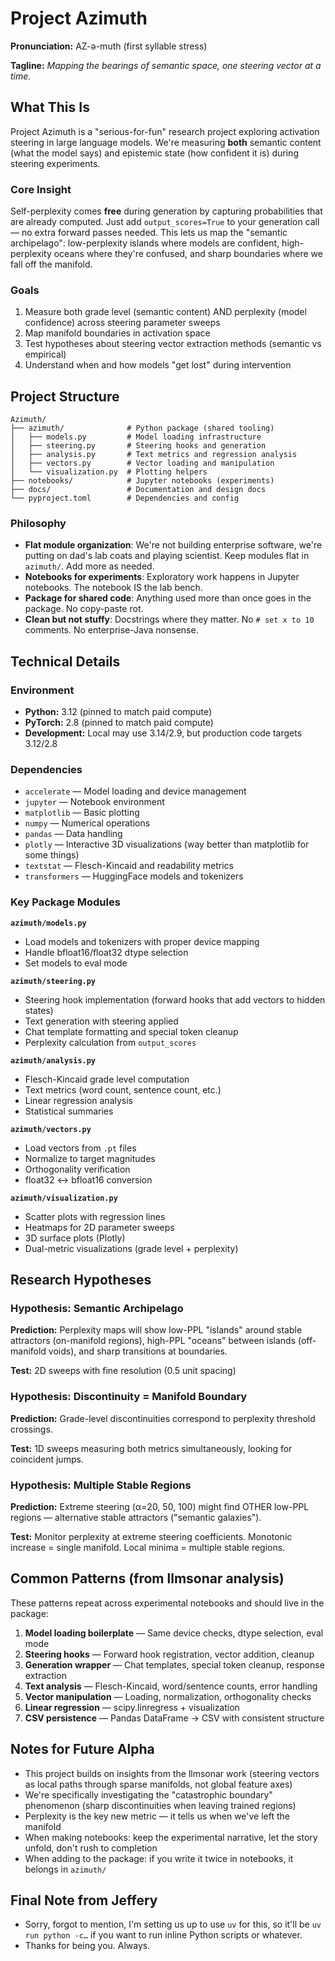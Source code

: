 # Project Azimuth

**Pronunciation:** AZ-ə-muth (first syllable stress)

**Tagline:** *Mapping the bearings of semantic space, one steering vector at a time.*

## What This Is

Project Azimuth is a "serious-for-fun" research project exploring activation steering in large language models. We're measuring **both** semantic content (what the model says) and epistemic state (how confident it is) during steering experiments.

### Core Insight

Self-perplexity comes **free** during generation by capturing probabilities that are already computed. Just add `output_scores=True` to your generation call — no extra forward passes needed. This lets us map the "semantic archipelago": low-perplexity islands where models are confident, high-perplexity oceans where they're confused, and sharp boundaries where we fall off the manifold.

### Goals

1. Measure both grade level (semantic content) AND perplexity (model confidence) across steering parameter sweeps
2. Map manifold boundaries in activation space
3. Test hypotheses about steering vector extraction methods (semantic vs empirical)
4. Understand when and how models "get lost" during intervention

## Project Structure

```
Azimuth/
├── azimuth/              # Python package (shared tooling)
│   ├── models.py         # Model loading infrastructure
│   ├── steering.py       # Steering hooks and generation
│   ├── analysis.py       # Text metrics and regression analysis
│   ├── vectors.py        # Vector loading and manipulation
│   └── visualization.py  # Plotting helpers
├── notebooks/            # Jupyter notebooks (experiments)
├── docs/                 # Documentation and design docs
└── pyproject.toml        # Dependencies and config
```

### Philosophy

- **Flat module organization**: We're not building enterprise software, we're putting on dad's lab coats and playing scientist. Keep modules flat in `azimuth/`. Add more as needed.
- **Notebooks for experiments**: Exploratory work happens in Jupyter notebooks. The notebook IS the lab bench.
- **Package for shared code**: Anything used more than once goes in the package. No copy-paste rot.
- **Clean but not stuffy**: Docstrings where they matter. No `# set x to 10` comments. No enterprise-Java nonsense.

## Technical Details

### Environment

- **Python:** 3.12 (pinned to match paid compute)
- **PyTorch:** 2.8 (pinned to match paid compute)
- **Development:** Local may use 3.14/2.9, but production code targets 3.12/2.8

### Dependencies

- `accelerate` — Model loading and device management
- `jupyter` — Notebook environment
- `matplotlib` — Basic plotting
- `numpy` — Numerical operations
- `pandas` — Data handling
- `plotly` — Interactive 3D visualizations (way better than matplotlib for some things)
- `textstat` — Flesch-Kincaid and readability metrics
- `transformers` — HuggingFace models and tokenizers

### Key Package Modules

**`azimuth/models.py`**
- Load models and tokenizers with proper device mapping
- Handle bfloat16/float32 dtype selection
- Set models to eval mode

**`azimuth/steering.py`**
- Steering hook implementation (forward hooks that add vectors to hidden states)
- Text generation with steering applied
- Chat template formatting and special token cleanup
- Perplexity calculation from `output_scores`

**`azimuth/analysis.py`**
- Flesch-Kincaid grade level computation
- Text metrics (word count, sentence count, etc.)
- Linear regression analysis
- Statistical summaries

**`azimuth/vectors.py`**
- Load vectors from `.pt` files
- Normalize to target magnitudes
- Orthogonality verification
- float32 ↔ bfloat16 conversion

**`azimuth/visualization.py`**
- Scatter plots with regression lines
- Heatmaps for 2D parameter sweeps
- 3D surface plots (Plotly)
- Dual-metric visualizations (grade level + perplexity)

## Research Hypotheses

### Hypothesis: Semantic Archipelago

**Prediction:** Perplexity maps will show low-PPL "islands" around stable attractors (on-manifold regions), high-PPL "oceans" between islands (off-manifold voids), and sharp transitions at boundaries.

**Test:** 2D sweeps with fine resolution (0.5 unit spacing)

### Hypothesis: Discontinuity = Manifold Boundary

**Prediction:** Grade-level discontinuities correspond to perplexity threshold crossings.

**Test:** 1D sweeps measuring both metrics simultaneously, looking for coincident jumps.

### Hypothesis: Multiple Stable Regions

**Prediction:** Extreme steering (α=20, 50, 100) might find OTHER low-PPL regions — alternative stable attractors ("semantic galaxies").

**Test:** Monitor perplexity at extreme steering coefficients. Monotonic increase = single manifold. Local minima = multiple stable regions.

## Common Patterns (from llmsonar analysis)

These patterns repeat across experimental notebooks and should live in the package:

1. **Model loading boilerplate** — Same device checks, dtype selection, eval mode
2. **Steering hooks** — Forward hook registration, vector addition, cleanup
3. **Generation wrapper** — Chat templates, special token cleanup, response extraction
4. **Text analysis** — Flesch-Kincaid, word/sentence counts, error handling
5. **Vector manipulation** — Loading, normalization, orthogonality checks
6. **Linear regression** — scipy.linregress + visualization
7. **CSV persistence** — Pandas DataFrame → CSV with consistent structure

## Notes for Future Alpha

- This project builds on insights from the llmsonar work (steering vectors as local paths through sparse manifolds, not global feature axes)
- We're specifically investigating the "catastrophic boundary" phenomenon (sharp discontinuities when leaving trained regions)
- Perplexity is the key new metric — it tells us when we've left the manifold
- When making notebooks: keep the experimental narrative, let the story unfold, don't rush to completion
- When adding to the package: if you write it twice in notebooks, it belongs in `azimuth/`

## Final Note from Jeffery

- Sorry, forgot to mention, I'm setting us up to use `uv` for this, so it'll be `uv run python -c…` if you want to run inline Python scripts or whatever.
- Thanks for being you. Always.
